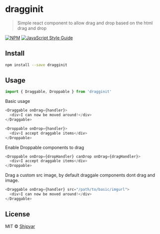 # dragginit

> Simple react component to allow drag and drop based on the html drag and drop


[![NPM](https://img.shields.io/npm/v/dragginit.svg)](https://www.npmjs.com/package/dragginit) [![JavaScript Style Guide](https://img.shields.io/badge/code_style-standard-brightgreen.svg)](https://standardjs.com)

## Install

```bash
npm install --save dragginit
```

## Usage

```jsx
import { Draggable, Droppable } from 'dragginit'
```

Basic usage

```js
<Draggable onDrag={handler}>
  <div>I can now be moved around!</div>
</Draggable>

<Droppable onDrop={handler}>
  <div>I accept draggable items</div>
</Droppable>
```

Enable Droppable components to drag

```js
<Droppable onDrop={dropHandler} canDrop onDrag={dragHandler}>
  <div>I accept draggable items</div>
</Droppable>
```

Drag a custom src image, by default draggale components dont drag and image.

```js
<Draggable onDrag={handler} src="/path/to/basic/imgurl">
  <div>I can now be moved around!</div>
</Draggable>
```

## License

MIT © [Shipyar](https://github.com/Shipyar)

